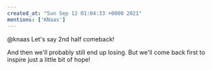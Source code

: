 ```yaml
---
created_at: "Sun Sep 12 01:04:33 +0000 2021"
mentions: ['KNaas']
---
```


@knaas Let's say 2nd half comeback!

And then we'll probably still end up losing. But we'll come back first to inspire just a little bit of hope!